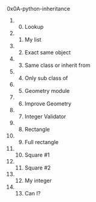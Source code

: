 0x0A-python-inheritance

1. 0. Lookup
2. 1. My list
3. 2. Exact same object
4. 3. Same class or inherit from
5. 4. Only sub class of
6. 5. Geometry module
7. 6. Improve Geometry
8. 7. Integer Validator
9. 8. Rectangle
10. 9. Full rectangle
11. 10. Square #1
12. 11. Square #2
13. 12. My integer
14. 13. Can I?
